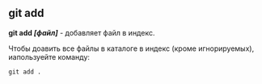 ## git add

**git add *[файл]*** - добавляет файл в индекс.

Чтобы доавить все файлы в каталоге в индекс (кроме игнорируемых), иапользуейте команду:

```bash=
git add .
```